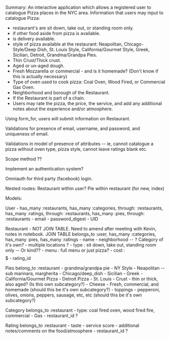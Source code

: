 Summary: An interactive application which allows a registered user to catalogue Pizza places in the NYC area.
Information that users may input to catalogue Pizza:

  - restaurant's are sit down, take out, or standing room only.
  - if other food aside from pizza is available.
  - is delivery available.
  - style of pizza available at the restaurant: Neapolitan, Chicago-Style/Deep Dish, St. Louis Style, California/Gourmet Style, Greek, Sicilian, Detroit, Grandma/Grandpa Pies.
  - Thin Crust/Thick crust.
  - Aged or un-aged dough.
  - Fresh Mozzarella or commercial - and is it homemade? (Don't know if this is actually necessary)
  - Type of oven used to cook pizza: Coal Oven, Wood Fired, or Commercial Gas Oven.
  - Neighborhood and borough of the Restaurant.
  - If the Restaurant is part of a chain.
  - Users may rate the pizza, the price, the service, and add any additional notes about the experience and/or atmosphere.

Using form_for, users will submit information on Restaurant.

Validations for presence of email, username, and password, and uniqueness of email.

Validations in model of presence of attributes -- ie, cannot catalogue a pizza without oven type, pizza style, cannot leave ratings blank etc.

Scope method ??

Implement an authentication system?

Omniauth for third party (facebook) login.

Nested routes: Restaurant within user? Pie within restaurant (for new, index)

Models:

  User - has_many :restaurants, has_many :categories, through: :restaurants, has_many :ratings, through: :restaurants, has_many :pies, through: :restaurants
    - email
    - password_digest
    - UID

  Restaurant - NOT JOIN TABLE. Need to amend after meeting with Kevin, notes in notebook.
    JOIN TABLE belongs_to :user, has_many :categories, has_many :pies, has_many :ratings
    - name
    - neighborhood -- ? Category of it's own?
    - multiple locations ?
    - type : sit down, take out, standing room only -- Or kind??
    - menu : full menu or just pizza?
    - cost : $$$$$
    - rating_id


  Pies belong_to :restaurant
    - grandma/grandpa pie
    - NY Style
    - Neapolitan -- sub marinara, margherita
    - Chicago/deep_dish
    - Sicilian
    - Greek
    - California/Gourmet Pizza
    - Detroit Pizza
    - St. Louis
    - Crust - thin or thick, also aged? (Is this own subcategory?)
    - Cheese - Fresh, commercial, and homemade (should this be it's own subcategory?)
    - toppings - pepperoni, olives, onions, peppers, sausage, etc, etc (should this be it's own subcategory?)
    <!-- - specialty pies -->


  Category belongs_to :restaurant
    <!-- - brick fire -->
    - type: coal fired oven, wood fired fire, commercial - Gas
    - restaurant_id ?

  Rating belongs_to :restaurant
    <!-- - menu goes here?? -->
    - taste
    - service score
    - additional notes/comments on the food/atmosphere
    - restaurant_id ?

  <!-- Menu a category of it's own? -- NOPE
    - full menu
    - only pizza -->
